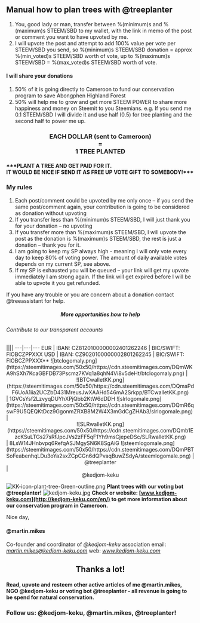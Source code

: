 <h2>Manual how to plan trees with @treeplanter</h2>
<ol>
<li>You, good lady or man, transfer between %(minimum)s and %(maximum)s STEEM/SBD to my wallet, with the link in memo of the post or comment you want to have upvoted by me.</li>
<li>I will upvote the post and attempt to add 100&#37; value per vote per STEEM/SBD you send, so %(minimum)s STEEM/SBD donation = approx %(min_voted)s STEEM/SBD worth of vote, up to %(maximum)s STEEM/SBD = %(max_voted)s STEEM/SBD worth of vote.</li>
</ol>
<h4>I will share your donations</h4>
<ol>
<li>50&#37; of it is going directly to Cameroon to fund our conservation program to save Abongphen Highland Forest</li>
<li>50&#37; will help me to grow and get more STEEM POWER to share more happiness and money on Steemit to you Steemians. e.g. If you send me 0.1 STEEM/SBD I will divide it and use half (0.5) for tree planting and the second half to power me up.</li>
</ol>
<center><h3>EACH DOLLAR (sent to Cameroon)<br/>=<br/>1 TREE PLANTED</h3></center>
<h4>***PLANT A TREE AND GET PAID FOR IT. <br />IT WOULD BE NICE IF SEND IT AS FREE UP VOTE GIFT TO SOMEBODY!***</h4>
<h3>My rules</h3>
<ol>
<li>Each post/comment could be upvoted by me only once – if you send the same post/comment again, your contribution is going to be considered as donation without upvoting</li>
<li>If you transfer less than %(minimum)s STEEM/SBD, I will just thank you for your donation – no upvoting</li>
<li>If you transfer more than %(maximum)s STEEM/SBD, I will upvote the post as the donation is %(maximum)s STEEM/SBD, the rest is just a donation – thank you for it.</li>
<li>I am going to keep my SP always high - meaning I will only vote every day to keep 80&#37; of voting power. The amount of daily available votes depends on my current SP, see above.</li>
<li>If my SP is exhausted you will be queued – your link will get my upvote immediately I am strong again. If the link will get expired before I will be able to upvote it you get refunded.</li>
</ol>
If you have any trouble or you are concern about a donation contact @treeassistant for help.

<center><h5>More opportunities how to help</h5></center>
<h6>Contribute to our transparent accounts</h6>
||||
---|---|---
EUR  | IBAN: CZ8120100000002401262246 | BIC/SWIFT: FIOBCZPPXXX
USD  | IBAN: CZ9020100000002801262245 | BIC/SWIFT: FIOBCZPPXXX**
![btclogomaly.png](https://steemitimages.com/50x50/https://cdn.steemitimages.com/DQmWKA9hSXh7KcaGBFDB73Pscmz7KVq1a8qhN4Vi8v5deHt/btclogomaly.png) | <center>![BTCwalletKK.png](https://steemitimages.com/50x50/https://cdn.steemitimages.com/DQmaPdF6UoA1iia2UCZbD431MreusJwXAAHd546mA2Srkpp/BTCwalletKK.png)</center> | 1GVCsYsf2LzvyqDUYhXPjQbb2KtW6dDDH
![slrlogomale.png](https://steemitimages.com/50x50/https://cdn.steemitimages.com/DQmR6qswF9U5QEQKtDcz9GgonmZRXB8M2W4X3mGdCgZHAb3/slrlogomale.png) | <center>![SLRwalletKK.png](https://steemitimages.com/50x50/https://cdn.steemitimages.com/DQmb1EzcKSuLTGs27sRfJpcJVs2zFF5qF1Yh9msCjepeDSc/SLRwalletKK.png)</center> | 8LsW14JHnbvpq6RefqASJMgySN6K8SgAiG </center> 
![steemlogomale.png](https://steemitimages.com/50x50/https://cdn.steemitimages.com/DQmPBTSoFeabenhqLDu3oYa2sxZCpCGn6dQPvaqBuwZSdyA/steemlogomale.png) | <center>@treeplanter</center> | <center>@kedjom-keku</center>


![KK-icon-plant-tree-Green-outline.png](https://steemitimages.com/50x50/https://cdn.steemitimages.com/DQmcNsUbep88DodSR2hr6NT4speakfuxGE84NfzNSRHpW2p/KK-icon-plant-tree-Green-outline.png) **Plant trees with our voting bot @treeplanter!**
![kedjom-keku.jpg](https://cdn.steemitimages.com/50x50/https://cdn.steemitimages.com/DQmPn6FQagmENdbFiHUTLpYfaBDehgA9b9zVHKvPzJkfGTo/kedjom-keku.jpg) **Check or website: [www.kedjom-keku.com](http://kedjom-keku.com/en/) to get more information about our conservation program in Cameroon.**

Nice day,
#### @martin.mikes
Co-founder and coordinator of *@kedjom-keku* association
email: *martin.mikes@kedjom-keku.com*
web: *www.kedjom-keku.com*
<center><h2>Thanks a lot!</h2></center><h4>Read, upvote and resteem other active articles of me @martin.mikes, NGO @kedjom-keku or voting bot @treeplanter - all revenue is going to be spend for natural conservation.</h4><h3>Follow us: @kedjom-keku, @martin.mikes, @treeplanter!</h3>